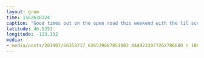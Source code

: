 ```yaml
---
layout: gram
time: 1562638324
caption: "Good times out on the open road this weekend with the lil scoot. 🛵"
latitude: 46.5353
longitude: -123.132
media:
- media/posts/201907/66358717_626539687851803_4449233077262786880_n_18035862604198157.jpg
---
```

